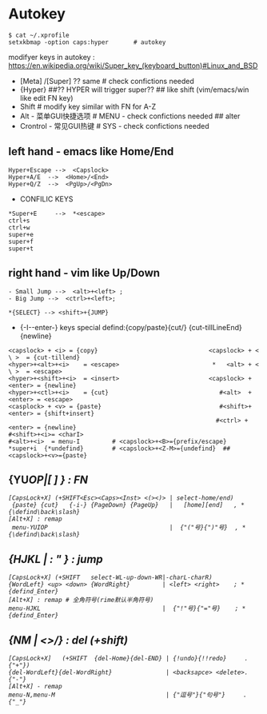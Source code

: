 # Autokey
```
$ cat ~/.xprofile
setxkbmap -option caps:hyper       # autokey
```
modifyer keys in autokey : https://en.wikipedia.org/wiki/Super_key_(keyboard_button)#Linux_and_BSD
- [Meta] /[Super]  ?? same    # check confictions needed
- {Hyper}                                   ##?? HYPER will trigger super??                     ## like shift (vim/emacs/win like edit FN key)
- Shift                                      # modify key similar with FN for A-Z           
- Alt        - 菜单GUI快捷选项  #  MENU - check confictions needed              ## alter
- Crontrol   - 常见GUI热键  #  SYS  - check confictions needed


## left hand - emacs like Home/End
```
Hyper+Escape -->  <Capslock>
Hyper+A/E  -->  <Home>/<End>
Hyper+Q/Z  -->  <PgUp>/<PgDn>
```
- CONFILIC KEYS
```
*Super+E     -->  *<escape>
ctrl+s
ctrl+w
super+e
super+f
super+t
```
## right hand - vim like Up/Down
```
- Small Jump -->  <alt>+<left> ; 
- Big Jump -->  <ctrl>+<left>;

*{SELECT} --> <shift>+{JUMP}
```

 - {-I-\-enter-} keys special defind:{copy/paste}{cut/<insert>} <escape> {cut-tillLineEnd} {newline}
 ```
<capslock> + <i> = {copy}                               <capslock> + < \ >  = {cut-tillend}
<hyper>+<alt>+<i>    = <escape>                          *   <alt> + < \ >  = <escape>
<hyper>+<shift>+<i>  = <insert>                         <capslock> + <enter> = {newline}
<hyper>+<ctl>+<i>    = {cut}                               #<alt>  + <enter> = <escape>
<casplock> + <v> = {paste}                                 #<shift>+ <enter> = {shift+insert}
                                                           #<ctrl> + <enter> = {newline}
#<shift>+<i>= <charI>
#<alt>+<i>  = menu-I         # <capslock>+<B>={prefix/escape}
*super+i  {*undefind}        # <capslock>+<Z-M>={undefind}  ## <capslock>+<v>={paste}

```

{YU<i>OP|[ ] \}  :  FN
--------------------------------
```
[CapsLock+X] (+SHIFT<Esc><Caps><Inst> <(><)> | select-home/end)
 {paste} {cut}   {-i-} {PageDown} {PageUp}   |   [home][end]   , *{\defind\back\slash}
[Alt+X] : remap 
 menu-YUIOP                                  |  {"("号}{")"号}  , *{\defind\back\slash}
 ```

 {HJKL | : " <Enter>} : jump
---------------------------------
```
[CapsLock+X] (+SHIFT   select-WL-up-down-WR|-charL-charR)
{WordLeft} <up> <down> {WordRight}         | <left> <right>    ; *{defind_Enter}
[Alt+X] : remap # 全角符号(rime默认半角符号)
menu-HJKL                                  |  {"!"号}{"="号}    ; *{defind_Enter}
```

{NM | <>/} : del (+shift)
--------------------------------
``` 
[CapsLock+X]   (+SHIFT  {del-Home}{del-END} | {!undo}{!!redo}     .  {"+"})
{del-WordLeft}{del-WordRight}               | <backsapce> <delete>.  {"-"}
[Alt+X] - remap
menu-N,menu-M                               | {"逗号"}{"句号"}     .  {"_"}
```

